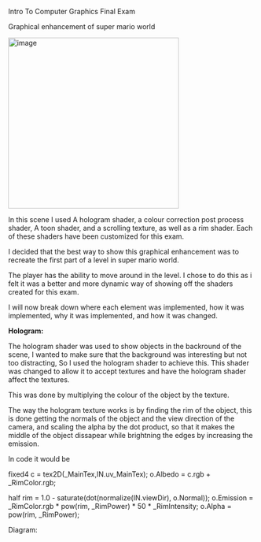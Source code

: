 Intro To Computer Graphics Final Exam


Graphical enhancement of super mario world

<img width="347" alt="image" src="https://github.com/user-attachments/assets/3d19cfb3-4bb4-4dc0-96f2-e46db0e020d5">


In this scene I used A hologram shader, a colour correction post process shader, A toon shader, and a scrolling texture, as well as a rim shader. Each of these shaders have been customized for this exam. 

I decided that the best way to show this graphical enhancement was to recreate the first part of a level in super mario world. 

The player has the ability to move around in the level. I chose to do this as i felt it was a better and more dynamic way of showing off the shaders created for this exam. 

I will now break down where each element was implemented, how it was implemented, why it was implemented, and how it was changed.


**Hologram:**

The hologram shader was used to show objects in the backround of the scene, I wanted to make sure that the background was interesting but not too distracting, So I used the hologram shader to achieve this. This shader was changed to allow it to accept textures and have the hologram shader affect the textures. 


This was done by multiplying the colour of the object by the texture. 

The way the hologram texture works is by finding the rim of the object, this is done getting the normals of the object and the view direction of the camera, and scaling the alpha by the dot product, so that it makes the middle of the object dissapear while brightning the edges by increasing the emission. 

In code it would be 

fixed4 c =  tex2D(_MainTex,IN.uv_MainTex);
o.Albedo = c.rgb + _RimColor.rgb;


half rim = 1.0 - saturate(dot(normalize(IN.viewDir), o.Normal));
o.Emission = _RimColor.rgb * pow(rim, _RimPower) * 50 * _RimIntensity;
o.Alpha = pow(rim, _RimPower); 

Diagram:




                













